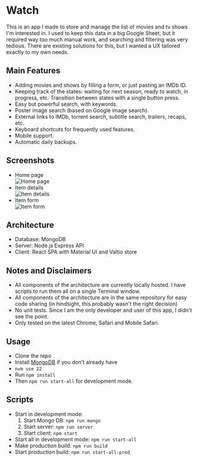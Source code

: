 # Watch

This is an app I made to store and manage the list of movies and tv shows I'm interested in. I used to keep this data in a big Google Sheet, but it required way too much manual work, and searching and filtering was very tedious. There are existing solutions for this, but I wanted a UX tailored exactly to my own needs.

## Main Features

- Adding movies and shows by filling a form, or just pasting an IMDb ID.
- Keeping track of the states: waiting for next season, ready to watch, in progress, etc. Transition between states with a single button press.
- Easy but powerful search, with keywords.
- Poster image search (based on Google image search).
- External links to IMDb, torrent search, subtitle search, trailers, recaps, etc.
- Keyboard shortcuts for frequently used features.
- Mobile support.
- Automatic daily backups.

## Screenshots

- Home page <br/> ![Home page](https://preview.ibb.co/kjAAUK/watched_home.png)
- Item details <br/> ![Item details](https://preview.ibb.co/cv22bz/watched_details.png)
- Item form <br/> ![Item form](https://preview.ibb.co/mmpn9K/watched_form.png)

## Architecture

- Database: MongoDB
- Server: Node.js Express API
- Client: React SPA with Material UI and Valtio store

## Notes and Disclaimers

- All components of the architecture are currently locally hosted. I have scripts to run them all on a single Terminal window.
- All components of the architecture are in the same repository for easy code sharing (in hindsight, this probably wasn't the right decision)
- No unit tests. Since I am the only developer and user of this app, I didn't see the point.
- Only tested on the latest Chrome, Safari and Mobile Safari.

## Usage

- Clone the repo
- Install [MongoDB](https://www.mongodb.com/) if you don't already have
- `nvm use 22`
- Run `npm install`
- Then `npm run start-all` for development mode.

## Scripts

- Start in development mode:
  1. Start Mongo DB: `npm run mongo`
  2. Start server: `npm run server`
  3. Start client: `npm start`
- Start all in development mode: `npm run start-all`
- Make production build: `npm run build`
- Start production build: `npm run start-all-prod`
